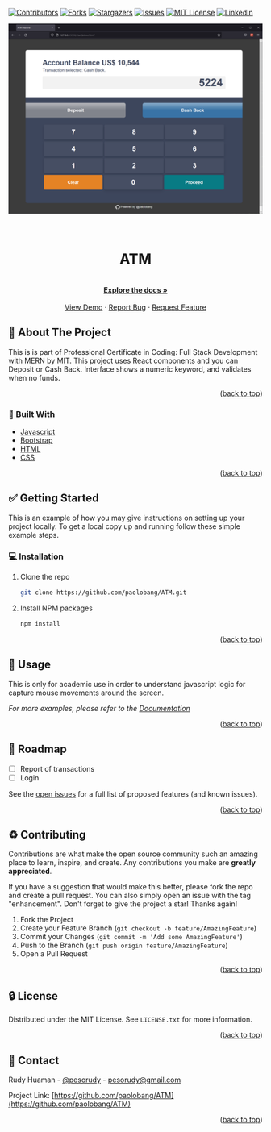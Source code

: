 <div id="top"></div>
<!--
*** Thanks for checking out the Best-README-Template. If you have a suggestion
*** that would make this better, please fork the repo and create a pull request
*** or simply open an issue with the tag "enhancement".
*** Don't forget to give the project a star!
*** Thanks again! Now go create something AMAZING! :D
-->



<!-- PROJECT SHIELDS -->
<!--
*** I'm using markdown "reference style" links for readability.
*** Reference links are enclosed in brackets [ ] instead of parentheses ( ).
*** See the bottom of this document for the declaration of the reference variables
*** for contributors-url, forks-url, etc. This is an optional, concise syntax you may use.
*** https://www.markdownguide.org/basic-syntax/#reference-style-links
-->
[![Contributors][contributors-shield]][contributors-url]
[![Forks][forks-shield]][forks-url]
[![Stargazers][stars-shield]][stars-url]
[![Issues][issues-shield]][issues-url]
[![MIT License][license-shield]][license-url]
[![LinkedIn][linkedin-shield]][linkedin-url]


![Product Name Screen Shot][product-screenshot]
<!-- PROJECT LOGO -->
<br />
<div align="center">
<h1 align="center">ATM</h1>

  <p align="center">
    <br />
    <a href="https://github.com/paolobang/ATM" ><strong>Explore the docs »</strong></a>
    <br />
    <br />
    <a href="https://paolobang.github.io/ATM/" target="_blank">View Demo</a>
    ·
    <a href="https://github.com/paolobang/ATM/issues">Report Bug</a>
    ·
    <a href="https://github.com/paolobang/ATM/issues">Request Feature</a>
  </p>
</div>



<!-- ABOUT THE PROJECT -->
## :open_file_folder: About The Project



This is is part of Professional Certificate in Coding: Full Stack Development with MERN by MIT. This project uses React components and you can Deposit or Cash Back. Interface shows a numeric keyword, and validates when no funds.


<p align="right">(<a href="#top">back to top</a>)</p>



### :rocket: Built With

* [Javascript](https://developer.mozilla.org/en-US/docs/Web/JavaScript)
* [Bootstrap](https://getbootstrap.com)
* [HTML](https://developer.mozilla.org/en-US/docs/Web/HTML)
* [CSS](https://developer.mozilla.org/en-US/docs/Web/CSS)

<p align="right">(<a href="#top">back to top</a>)</p>



<!-- GETTING STARTED -->
## :white_check_mark: Getting Started

This is an example of how you may give instructions on setting up your project locally.
To get a local copy up and running follow these simple example steps.

### :computer: Installation

1. Clone the repo
   ```sh
   git clone https://github.com/paolobang/ATM.git
   ```
2. Install NPM packages
   ```sh
   npm install
   ```

<p align="right">(<a href="#top">back to top</a>)</p>



<!-- USAGE EXAMPLES -->
## :pencil: Usage

This is only for academic use in order to understand javascript logic for capture mouse movements around the screen. 

_For more examples, please refer to the [Documentation](https://example.com)_

<p align="right">(<a href="#top">back to top</a>)</p>



<!-- ROADMAP -->
## :dart: Roadmap

- [ ] Report of transactions
- [ ] Login 

See the [open issues](https://github.com/paolobang/ATM/issues) for a full list of proposed features (and known issues).

<p align="right">(<a href="#top">back to top</a>)</p>



<!-- CONTRIBUTING -->
## :recycle: Contributing

Contributions are what make the open source community such an amazing place to learn, inspire, and create. Any contributions you make are **greatly appreciated**.

If you have a suggestion that would make this better, please fork the repo and create a pull request. You can also simply open an issue with the tag "enhancement".
Don't forget to give the project a star! Thanks again!

1. Fork the Project
2. Create your Feature Branch (`git checkout -b feature/AmazingFeature`)
3. Commit your Changes (`git commit -m 'Add some AmazingFeature'`)
4. Push to the Branch (`git push origin feature/AmazingFeature`)
5. Open a Pull Request

<p align="right">(<a href="#top">back to top</a>)</p>



<!-- LICENSE -->
## :lock: License

Distributed under the MIT License. See `LICENSE.txt` for more information.

<p align="right">(<a href="#top">back to top</a>)</p>



<!-- CONTACT -->
## :wave: Contact

Rudy Huaman - [@pesorudy](https://twitter.com/pesorudy) - pesorudy@gmail.com

Project Link: [https://github.com/paolobang/ATM](https://github.com/paolobang/ATM)

<p align="right">(<a href="#top">back to top</a>)</p>


<!-- MARKDOWN LINKS & IMAGES -->
<!-- https://www.markdownguide.org/basic-syntax/#reference-style-links -->
[contributors-shield]: https://img.shields.io/github/contributors/paolobang/ATM.svg?style=for-the-badge
[contributors-url]: https://github.com/paolobang/ATM/graphs/contributors
[forks-shield]: https://img.shields.io/github/forks/paolobang/ATM.svg?style=for-the-badge
[forks-url]: https://github.com/paolobang/ATM/network/members
[stars-shield]: https://img.shields.io/github/stars/paolobang/ATM.svg?style=for-the-badge
[stars-url]: https://github.com/paolobang/ATM/stargazers
[issues-shield]: https://img.shields.io/github/issues/paolobang/ATM.svg?style=for-the-badge
[issues-url]: https://github.com/paolobang/ATM/issues
[license-shield]: https://img.shields.io/github/license/paolobang/ATM.svg?style=for-the-badge
[license-url]: https://github.com/paolobang/ATM/blob/master/LICENSE.txt
[linkedin-shield]: https://img.shields.io/badge/-LinkedIn-black.svg?style=for-the-badge&logo=linkedin&colorB=555
[linkedin-url]: https://www.linkedin.com/in/rudyhuaman/
[product-screenshot]: /assets/screen.png